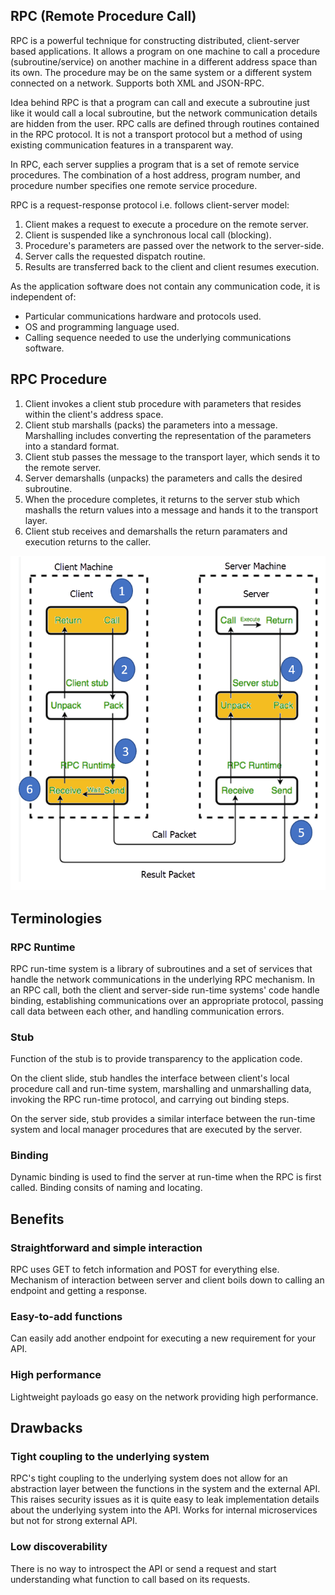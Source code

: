 ## RPC (Remote Procedure Call)

RPC is a powerful technique for constructing distributed, client-server based applications. It allows a program on one machine to call a procedure (subroutine/service) on another machine in a different address space than its own. The procedure may be on the same system or a different system connected on a network. Supports both XML and JSON-RPC.

Idea behind RPC is that a program can call and execute a subroutine just like it would call a local subroutine, but the network communication details are hidden from the user. RPC calls are defined through routines contained in the RPC protocol. It is not a transport protocol but a method of using existing communication features in a transparent way.

In RPC, each server supplies a program that is a set of remote service procedures. The combination of a host address, program number, and procedure number specifies one remote service procedure.

RPC is a request-response protocol i.e. follows client-server model:

1. Client makes a request to execute a procedure on the remote server.
2. Client is suspended like a synchronous local call (blocking).
3. Procedure's parameters are passed over the network to the server-side.
4. Server calls the requested dispatch routine.
5. Results are transferred back to the client and client resumes execution.

As the application software does not contain any communication code, it is independent of:

- Particular communications hardware and protocols used.
- OS and programming language used.
- Calling sequence needed to use the underlying communications software.

## RPC Procedure

1. Client invokes a client stub procedure with parameters that resides within the client's address space.
2. Client stub marshalls (packs) the parameters into a message. Marshalling includes converting the representation of the parameters into a standard format.
3. Client stub passes the message to the transport layer, which sends it to the remote server.
4. Server demarshalls (unpacks) the parameters and calls the desired subroutine.
5. When the procedure completes, it returns to the server stub which mashalls the return values into a message and hands it to the transport layer.
6. Client stub receives and demarshalls the return paramaters and execution returns to the caller.

<img src="RPC.PNG">

## Terminologies

### RPC Runtime

RPC run-time system is a library of subroutines and a set of services that handle the network communications in the underlying RPC mechanism. In an RPC call, both the client and server-side run-time systems' code handle binding, establishing communications over an appropriate protocol, passing call data between each other, and handling communication errors.

### Stub

Function of the stub is to provide transparency to the application code.

On the client slide, stub handles the interface between client's local procedure call and run-time system, marshalling and unmarshalling data, invoking the RPC run-time protocol, and carrying out binding steps.

On the server side, stub provides a similar interface between the run-time system and local manager procedures that are executed by the server.

### Binding

Dynamic binding is used to find the server at run-time when the RPC is first called. Binding consits of naming and locating.

## Benefits

### Straightforward and simple interaction

RPC uses GET to fetch information and POST for everything else. Mechanism of interaction between server and client boils down to calling an endpoint and getting a response.

### Easy-to-add functions

Can easily add another endpoint for executing a new requirement for your API.

### High performance

Lightweight payloads go easy on the network providing high performance.

## Drawbacks

### Tight coupling to the underlying system

RPC's tight coupling to the underlying system does not allow for an abstraction layer between the functions in the system and the external API. This raises security issues as it is quite easy to leak implementation details about the underlying system into the API. Works for internal microservices but not for strong external API.

### Low discoverability

There is no way to introspect the API or send a request and start understanding what function to call based on its requests.
